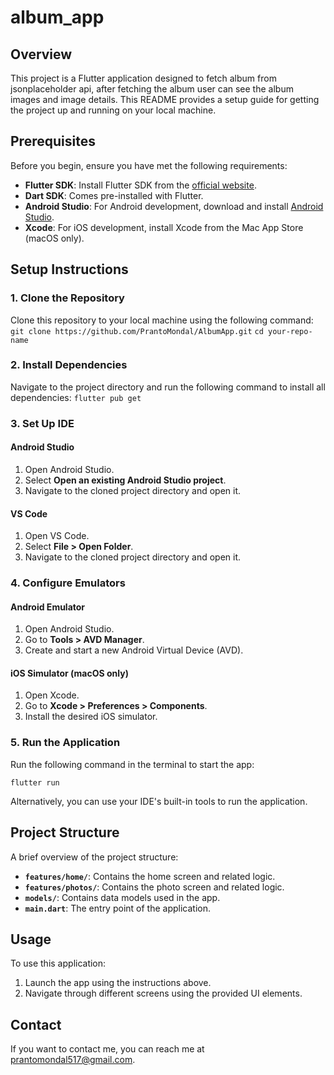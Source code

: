 # album_app

## Overview
This project is a Flutter application designed to fetch album from jsonplaceholder api, after fetching the album user can see the album images and image details. This README provides a setup guide for getting the project up and running on your local machine.

## Prerequisites
Before you begin, ensure you have met the following requirements:

- **Flutter SDK**: Install Flutter SDK from the [official website](https://flutter.dev/docs/get-started/install).
- **Dart SDK**: Comes pre-installed with Flutter.
- **Android Studio**: For Android development, download and install [Android Studio](https://developer.android.com/studio).
- **Xcode**: For iOS development, install Xcode from the Mac App Store (macOS only).

## Setup Instructions

### 1. Clone the Repository
Clone this repository to your local machine using the following command:
`git clone https://github.com/PrantoMondal/AlbumApp.git`
`cd your-repo-name`


### 2. Install Dependencies

Navigate to the project directory and run the following command to install all dependencies:
`flutter pub get`

### 3. Set Up IDE

#### Android Studio

1. Open Android Studio.
2. Select **Open an existing Android Studio project**.
3. Navigate to the cloned project directory and open it.

#### VS Code

1. Open VS Code.
2. Select **File > Open Folder**.
3. Navigate to the cloned project directory and open it.

### 4. Configure Emulators

#### Android Emulator

1. Open Android Studio.
2. Go to **Tools > AVD Manager**.
3. Create and start a new Android Virtual Device (AVD).

#### iOS Simulator (macOS only)

1. Open Xcode.
2. Go to **Xcode > Preferences > Components**.
3. Install the desired iOS simulator.


### 5. Run the Application

Run the following command in the terminal to start the app:

`flutter run`

Alternatively, you can use your IDE's built-in tools to run the application.

## Project Structure

A brief overview of the project structure:


- **`features/home/`**: Contains the home screen and related logic.
- **`features/photos/`**: Contains the photo screen and related logic.
- **`models/`**: Contains data models used in the app.
- **`main.dart`**: The entry point of the application.

## Usage

To use this application:

1. Launch the app using the instructions above.
2. Navigate through different screens using the provided UI elements.


## Contact

If you want to contact me, you can reach me at [prantomondal517@gmail.com](mailto:prantomondal517@gmail.com).

